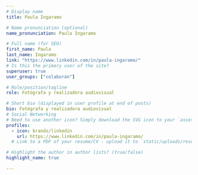 ```yaml
---
# Display name
title: Paula Ingaramo

# Name pronunciation (optional)
name_pronunciation: Paula Ingaramo

# Full name (for SEO)
first_name: Paula 
last_name: Ingaramo
link: "https://www.linkedin.com/in/paula-ingaramo/"
# Is this the primary user of the site?
superuser: true
user_groups: ["colaboran"]

# Role/position/tagline
role: Fotógrafa y realizadora audiovisual

# Short bio (displayed in user profile at end of posts)
bio: Fotógrafa y realizadora audiovisual
# Social Networking
# Need to use another icon? Simply download the SVG icon to your `assets/media/icons/` folder.
profiles:
  - icon: brands/linkedin
    url: https://www.linkedin.com/in/paula-ingaramo/
  # Link to a PDF of your resume/CV - upload it to `static/uploads/resume.pdf`

# Highlight the author in author lists? (true/false)
highlight_name: true

---
```


